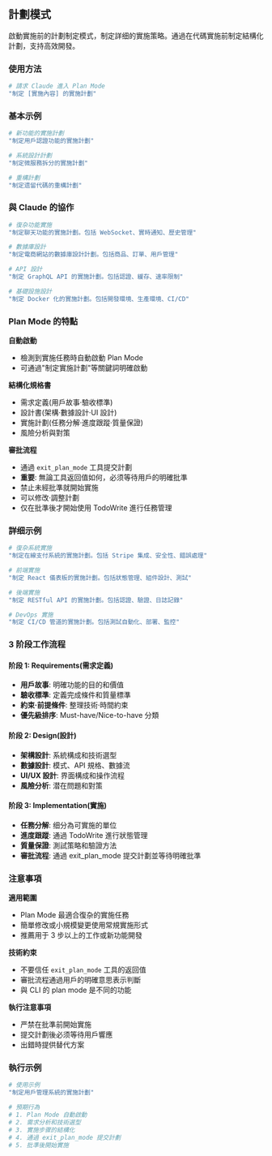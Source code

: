 ## 計劃模式

啟動實施前的計劃制定模式，制定詳细的實施策略。通過在代碼實施前制定結構化計劃，支持高效開發。

### 使用方法

```bash
# 請求 Claude 進入 Plan Mode
"制定 [實施內容] 的實施計劃"
```

### 基本示例

```bash
# 新功能的實施計劃
"制定用戶認證功能的實施計劃"

# 系統設計計劃
"制定微服務拆分的實施計劃"

# 重構計劃
"制定遗留代碼的重構計劃"
```

### 與 Claude 的協作

```bash
# 復杂功能實施
"制定聊天功能的實施計劃。包括 WebSocket、實時通知、歷史管理"

# 數據庫設計
"制定電商網站的數據庫設計計劃。包括商品、訂單、用戶管理"

# API 設計
"制定 GraphQL API 的實施計劃。包括認證、緩存、速率限制"

# 基礎設施設計
"制定 Docker 化的實施計劃。包括開發環境、生產環境、CI/CD"
```

### Plan Mode 的特點

**自動啟動**

- 檢測到實施任務時自動啟動 Plan Mode
- 可通過"制定實施計劃"等關鍵詞明確啟動

**結構化規格書**

- 需求定義(用戶故事·驗收標準)
- 設計書(架構·數據設計·UI 設計)
- 實施計劃(任務分解·進度跟蹤·質量保證)
- 風險分析與對策

**審批流程**

- 通過 `exit_plan_mode` 工具提交計劃
- **重要**: 無論工具返回值如何，必须等待用戶的明確批準
- 禁止未經批準就開始實施
- 可以修改·調整計劃
- 仅在批準後才開始使用 TodoWrite 進行任務管理

### 詳细示例

```bash
# 復杂系統實施
"制定在線支付系統的實施計劃。包括 Stripe 集成、安全性、錯誤處理"

# 前端實施
"制定 React 儀表板的實施計劃。包括狀態管理、組件設計、測試"

# 後端實施
"制定 RESTful API 的實施計劃。包括認證、驗證、日誌記錄"

# DevOps 實施
"制定 CI/CD 管道的實施計劃。包括測試自動化、部署、監控"
```

### 3 阶段工作流程

#### 阶段 1: Requirements(需求定義)

- **用戶故事**: 明確功能的目的和價值
- **驗收標準**: 定義完成條件和質量標準
- **約束·前提條件**: 整理技術·時間約束
- **優先級排序**: Must-have/Nice-to-have 分類

#### 阶段 2: Design(設計)

- **架構設計**: 系統構成和技術選型
- **數據設計**: 模式、API 規格、數據流
- **UI/UX 設計**: 界面構成和操作流程
- **風險分析**: 潜在問題和對策

#### 阶段 3: Implementation(實施)

- **任務分解**: 细分為可實施的單位
- **進度跟蹤**: 通過 TodoWrite 進行狀態管理
- **質量保證**: 測試策略和驗證方法
- **審批流程**: 通過 exit_plan_mode 提交計劃並等待明確批準

### 注意事項

**適用範圍**

- Plan Mode 最適合復杂的實施任務
- 簡單修改或小規模變更使用常規實施形式
- 推薦用于 3 步以上的工作或新功能開發

**技術約束**

- 不要信任 `exit_plan_mode` 工具的返回值
- 審批流程通過用戶的明確意思表示判斷
- 與 CLI 的 plan mode 是不同的功能

**執行注意事項**

- 严禁在批準前開始實施
- 提交計劃後必须等待用戶響應
- 出錯時提供替代方案

### 執行示例

```bash
# 使用示例
"制定用戶管理系統的實施計劃"

# 預期行為
# 1. Plan Mode 自動啟動
# 2. 需求分析和技術選型
# 3. 實施步骤的結構化
# 4. 通過 exit_plan_mode 提交計劃
# 5. 批準後開始實施
```
